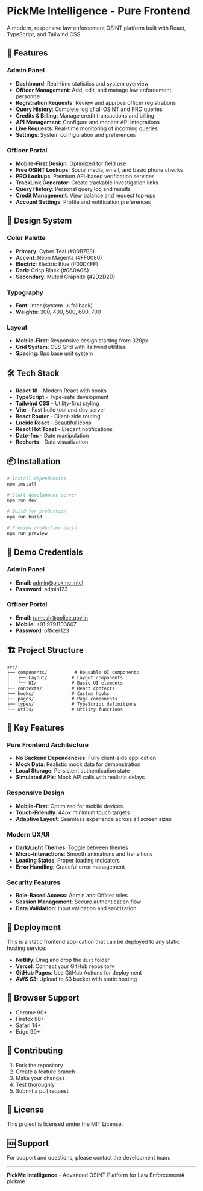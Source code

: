 # PickMe Intelligence - Pure Frontend

A modern, responsive law enforcement OSINT platform built with React, TypeScript, and Tailwind CSS.

## 🚀 Features

### Admin Panel
- **Dashboard**: Real-time statistics and system overview
- **Officer Management**: Add, edit, and manage law enforcement personnel
- **Registration Requests**: Review and approve officer registrations
- **Query History**: Complete log of all OSINT and PRO queries
- **Credits & Billing**: Manage credit transactions and billing
- **API Management**: Configure and monitor API integrations
- **Live Requests**: Real-time monitoring of incoming queries
- **Settings**: System configuration and preferences

### Officer Portal
- **Mobile-First Design**: Optimized for field use
- **Free OSINT Lookups**: Social media, email, and basic phone checks
- **PRO Lookups**: Premium API-based verification services
- **TrackLink Generator**: Create trackable investigation links
- **Query History**: Personal query log and results
- **Credit Management**: View balance and request top-ups
- **Account Settings**: Profile and notification preferences

## 🎨 Design System

### Color Palette
- **Primary**: Cyber Teal (#00B7B8)
- **Accent**: Neon Magenta (#FF0080)
- **Electric**: Electric Blue (#00D4FF)
- **Dark**: Crisp Black (#0A0A0A)
- **Secondary**: Muted Graphite (#2D2D2D)

### Typography
- **Font**: Inter (system-ui fallback)
- **Weights**: 300, 400, 500, 600, 700

### Layout
- **Mobile-First**: Responsive design starting from 320px
- **Grid System**: CSS Grid with Tailwind utilities
- **Spacing**: 8px base unit system

## 🛠️ Tech Stack

- **React 18** - Modern React with hooks
- **TypeScript** - Type-safe development
- **Tailwind CSS** - Utility-first styling
- **Vite** - Fast build tool and dev server
- **React Router** - Client-side routing
- **Lucide React** - Beautiful icons
- **React Hot Toast** - Elegant notifications
- **Date-fns** - Date manipulation
- **Recharts** - Data visualization

## 📦 Installation

```bash
# Install dependencies
npm install

# Start development server
npm run dev

# Build for production
npm run build

# Preview production build
npm run preview
```

## 🔐 Demo Credentials

### Admin Panel
- **Email**: admin@pickme.intel
- **Password**: admin123

### Officer Portal
- **Email**: ramesh@police.gov.in
- **Mobile**: +91 9791103607
- **Password**: officer123

## 🏗️ Project Structure

```
src/
├── components/          # Reusable UI components
│   ├── Layout/         # Layout components
│   └── UI/             # Basic UI elements
├── contexts/           # React contexts
├── hooks/              # Custom hooks
├── pages/              # Page components
├── types/              # TypeScript definitions
└── utils/              # Utility functions
```

## 🎯 Key Features

### Pure Frontend Architecture
- **No Backend Dependencies**: Fully client-side application
- **Mock Data**: Realistic mock data for demonstration
- **Local Storage**: Persistent authentication state
- **Simulated APIs**: Mock API calls with realistic delays

### Responsive Design
- **Mobile-First**: Optimized for mobile devices
- **Touch-Friendly**: 44px minimum touch targets
- **Adaptive Layout**: Seamless experience across all screen sizes

### Modern UX/UI
- **Dark/Light Themes**: Toggle between themes
- **Micro-Interactions**: Smooth animations and transitions
- **Loading States**: Proper loading indicators
- **Error Handling**: Graceful error management

### Security Features
- **Role-Based Access**: Admin and Officer roles
- **Session Management**: Secure authentication flow
- **Data Validation**: Input validation and sanitization

## 🚀 Deployment

This is a static frontend application that can be deployed to any static hosting service:

- **Netlify**: Drag and drop the `dist` folder
- **Vercel**: Connect your GitHub repository
- **GitHub Pages**: Use GitHub Actions for deployment
- **AWS S3**: Upload to S3 bucket with static hosting

## 📱 Browser Support

- Chrome 90+
- Firefox 88+
- Safari 14+
- Edge 90+

## 🤝 Contributing

1. Fork the repository
2. Create a feature branch
3. Make your changes
4. Test thoroughly
5. Submit a pull request

## 📄 License

This project is licensed under the MIT License.

## 🆘 Support

For support and questions, please contact the development team.

---

**PickMe Intelligence** - Advanced OSINT Platform for Law Enforcement#   p i c k m e  
 